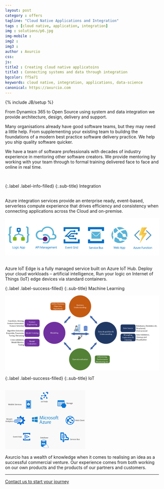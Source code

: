 ```yaml
---
layout: post
category : offers
tagline: "Cloud Native Applications and Integration"
tags : [cloud native, application, integration]
img : solutions/p6.jpg
img-mobile : 
img2 : 
img3 : 
author : Axurcio
css: 
js: 
title2 : Creating cloud native applicatoins
title3 : Connecting systems and data through integration
bgcolor: ff5a71
keywords: cloud native, integration, applications, data-science
canonical: https://axurcio.com
---
```

{% include JB/setup %}

From Dynamics 365 to Open Source using system and data integration we provide architecture, design, delivery and support.

<!--more-->
Many organisations already have good software teams, but they may need a little help. From supplementing your existing team to buildng the foundations of a modern best practice software delivery practice. We help you ship quality software quicker.

We have a team of software professionals with decades of industry experience in mentoring other software creators. We provide mentoring by working with your team through to formal training delivered face to face and online in real time.

<br />

{:.label .label-info-filled}
{:.sub-title}
Integration

<br /> 
Azure integration services provide an enterprise ready, event-based, serverless compute experience that drives efficiency and consistency when connecting applications across the Cloud and on-premise.  

![image](/assets/images/solutions/azure_integration_services.png)

<br />
Azure IoT Edge is a fully managed service built on Azure IoT Hub. Deploy your cloud workloads – artificial intelligence, Run your logic on Internet of Things (IoT) edge devices via standard containers.
<br />

{:.label .label-success-filled}
{:.sub-title}
Machine Learning
<br />

![image](/assets/images/solutions/automated-machine-learning.png)    


{:.label .label-success-filled}
{:.sub-title}
IoT  
<br />

![image](/assets/images/solutions/iot.png)    

Axurcio has a wealth of knowledge when it comes to realising an idea as a successful commercial venture.
Our experience comes from both working on our own products and the products of our partners and customers.  

<hr />

[Contact us to start your journey](https://docs.google.com/forms/d/1-Ledakz5ET3v0Oy_Ru3k5dVu3qRNIxL1YYOQBYV6EnY)